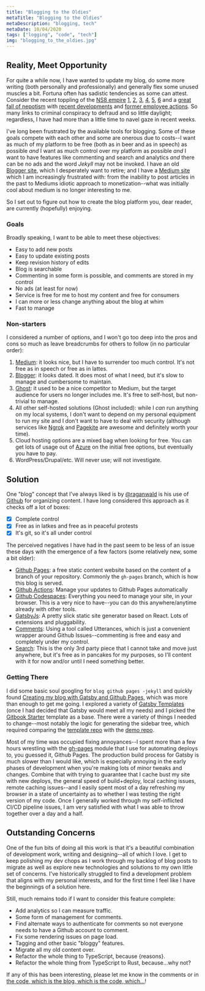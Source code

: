 ```yaml
---
title: "Blogging to the Oldies"
metaTitle: "Blogging to the Oldies"
metaDescription: "blogging, tech"
metaDate: 10/04/2020
tags: ["logging", "code", "tech"]
img: "blogging_to_the_oldies.jpg"
---
```


## Reality, Meet Opportunity

For quite a while now, I have wanted to update my blog, do some more writing (both personally and professionally) and generally flex some unused muscles a bit. Fortuna often has sadistic tendencies as some can attest. Consider the recent toppling of the [NS8 empire](https://www.sec.gov/litigation/litreleases/2020/lr24905.htm) [1](https://www.wsj.com/articles/former-head-of-cyber-fraud-detection-startup-ns8-arrested-on-fraud-charges-11600469207), [2](https://www.pacermonitor.com/public/case/36301258/United_States_Securities_and_Exchange_Commission_v_Rogas_et_al), [3](https://www.forbes.com/sites/davidjeans/2020/09/18/how-a-cyber-fraud-company-ceo-raised-123-million-in-months---and-got-arrested-for-fraud/amp), [4](https://www.reviewjournal.com/business/sec-charges-former-ceo-of-tech-company-with-fraud-2123503/), [5](https://www.justice.gov/usao-sdny/press-release/file/1317641/download), [6](https://www.linkedin.com/pulse/ns8-demonstrates-how-employment-data-can-valuable-richard-stiennon) and a [great fall of nepotism](https://www.formds.com/issuers/ns8-inc) with [recent developments](https://www.justice.gov/usao/justice-101/preliminary-hearing) and [former employee actions](https://www.reviewjournal.com/business/laid-off-workers-sue-tech-company-citing-lack-of-advance-notice-2124501/). So many links to criminal conspiracy to defraud and so little daylight; regardless, I have had more than a little time to navel gaze in recent weeks.

I've long been frustrated by the available tools for blogging. Some of these goals compete with each other and some are onerous due to costs--I want as much of my platform to be free (both as in beer and as in speech) as possible *and* I want as much control over my platform as possible *and* I want to have features like commenting and search and analytics *and* there can be no ads and the word *Jekyll* may not be invoked. I have an old [Blogger site](https://hiking.luddites.me), which I desperately want to retire; and I have a [Medium site](https://medium.com/@christopher.r.froehlich) which I am increasingly frustrated with: from the inability to post articles in the past to Mediums idiotic approach to monetization--what was initially cool about medium is no longer interesting to me.

So I set out to figure out how to create the blog platform you, dear reader, are currently (hopefully) enjoying.

### Goals

Broadly speaking, I want to be able to meet these objectives:

- Easy to add new posts
- Easy to update existing posts
- Keep revision history of edits
- Blog is searchable
- Commenting in some form is possible, and comments are stored in my control
- No ads (at least for now)
- Service is free for me to host my content and free for consumers
- I can more or less change anything about the blog at whim
- Fast to manage

### Non-starters

I considered a number of options, and I won't go too deep into the pros and cons so much as leave breadcrumbs for others to follow (in no particular order):

1. [Medium](https://medium.com): it looks nice, but I have to surrender too much control. It's not free as in speech or free as in lattes.
1. [Blogger](https://blogger.com): it looks dated. It does most of what I need, but it's slow to manage and cumbersome to maintain.
1. [Ghost](https://ghost.org): it used to be a nice competitor to Medium, but the target audience for users no longer includes me. It's free to self-host, but non-trivial to manage.
1. All other self-hosted solutions (Ghost included): while I _can_ run anything on my local systems, I don't want to depend on my personal equipment to run my site and I don't want to have to deal with security (although services like [Ngrok](https://ngrok.com) and [Pagekite](https://pagekite.net/) are awesome and definitely worth your time).
1. Cloud hosting options are a mixed bag when looking for free. You can get lots of usage out of [Azure](https://azure.com) on the initial free options, but eventually you have to pay.
1. WordPress/Drupal/etc. Will never use; will not investigate.

## Solution

One "blog" concept that I've always liked is by [@raganwald](https://twitter.com/raganwald) is his use of [Github](https://github.com/raganwald/raganwald.github.com/tree/master/_posts) for organizing content. I have long considered this approach as it checks off a lot of boxes:

- [x] Complete control
- [x] Free as in latkes and free as in peaceful protests
- [x] It's git, so it's all under control

The perceived negatives I have had in the past seem to be less of an issue these days with the emergence of a few factors (some relatively new, some a bit older):

- [Github Pages](https://pages.github.com/): a free static content website based on the content of a branch of your repository. Commonly the `gh-pages` branch, which is how this blog is served.
- [Github Actions](https://github.com/features/actions): Manage your updates to Github Pages automatically
- [Github Codespaces](https://github.com/features/codespaces): Everything you need to manage your site, in your browser. This is a very nice to have--you can do this anywhere/anytime already with other tools.
- [GatsbyJs](https://www.gatsbyjs.com/): A pretty slick static site generator based on React. Lots of extensions and pluggability.
- [Comments](https://github.com/utterance/utterances): Using a tool called Utterances, which is just a convenient wrapper around Github Issues--commenting is free and easy and completely under my control.
- [Search](https://www.algolia.com/): This is the only 3rd party piece that I cannot take and move just anywhere, but it's free as in pancakes for my purposes, so I'll content with it for now and/or until I need something better.

### Getting There

I did some basic soul googling for `blog github pages -jekyll` and quickly found [Creating my blog with Gatsby and Github Pages](https://codesandtags.github.io/blog/creating-my-blog-with-gatsby-and-github-pages), which was more than enough to get me going. I explored a variety of [Gatsby Templates](https://www.gatsbyjs.com/starters/?v=2) (once I had decided that Gatsby would meet all my needs) and I picked the [Gitbook Starter](https://www.gatsbyjs.com/starters/hasura/gatsby-gitbook-starter/) template as a base. There were a variety of things I needed to change--most notably the logic for generating the sidebar tree, which required comparing the [template repo](https://github.com/hasura/gatsby-gitbook-starter) with the [demo repo](https://github.com/hasura/learn-graphql/tree/master/tutorials/graphql/intro-graphql/tutorial-site).

Most of my time was occupied fixing annoyances--I spent more than a few hours wrestling with the [gh-pages](https://github.com/tschaub/gh-pages) module that I use for automating deploys to, you guessed it, Github Pages. The production build process for Gatsby is much slower than I would like, which is especially annoying in the early phases of development when you're making lots of minor tweaks and changes. Combine that with trying to guarantee that I cache bust my site with new deploys, the general speed of build+deploy, local caching issues, remote caching issues--and I easily spent most of a day refreshing my browser in a state of uncertainty as to whether I was testing the right version of my code. Once I generally worked through my self-inflicted CI/CD pipeline issues, I am very satisfied with what I was able to throw together over a day and a half.

## Outstanding Concerns

One of the fun bits of doing all this work is that it's a beautiful combination of development work, writing and designing--all of which I love. I get to keep polishing my dev chops as I work through my backlog of blog posts to migrate as well as explore new technologies and solutions to my own little set of concerns. I've historically struggled to find a development problem that aligns with my personal interests, and for the first time I feel like I have the beginnings of a solution here.

Still, much remains todo if I want to consider this feature complete:

- Add analytics so I can measure traffic.
- Some form of management for comments.
- Find alternate ways to authenticate for comments so not everyone needs to have a Github account to comment.
- Fix some rendering issues on page load.
- Tagging and other basic "bloggy" features.
- Migrate all my old content over.
- Refactor the whole thing to TypeScript, because {reasons}.
- Refactor the whole thing from TypeScript to Rust, because...why not?

If any of this has been interesting, please let me know in the comments or in [the code, which is the blog, which is the code, which...](https://github.com/crfroehlich/blog)!  
